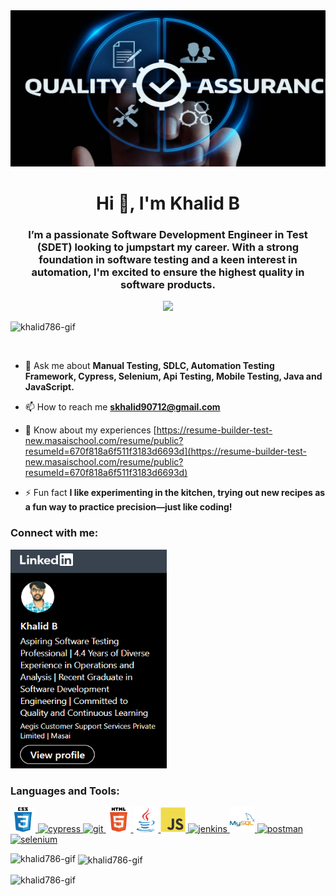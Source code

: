 <div><img src="https://github.com/Khalid786-gif/Khalid786-gif/blob/main/QABanner.jpg" height="250px" width="1000px"></div>
<h1 align="center">Hi 👋, I'm Khalid B</h1>
<h3 align="center">I’m a passionate Software Development Engineer in Test (SDET) looking to jumpstart my career. With a strong foundation in software testing and a keen interest in automation, I'm excited to ensure the highest quality in software products.</h3>

<div align="center"><img width="400" src="https://user-images.githubusercontent.com/55389276/140866485-8fb1c876-9a8f-4d6a-98dc-08c4981eaf70.gif"></div>

<p align="left"> <img src="https://komarev.com/ghpvc/?username=khalid786-gif&label=Profile%20views&color=0e75b6&style=flat" alt="khalid786-gif" /> </p>

<p align="left"> <a href="https://twitter.com/" target="blank"><img src="https://img.shields.io/twitter/follow/?logo=twitter&style=for-the-badge" alt="" /></a> </p>

- 💬 Ask me about **Manual Testing, SDLC, Automation Testing Framework, Cypress, Selenium, Api Testing, Mobile Testing, Java and JavaScript.**

- 📫 How to reach me **skhalid90712@gmail.com**

- 📄 Know about my experiences [https://resume-builder-test-new.masaischool.com/resume/public?resumeId=670f818a6f511f3183d6693d](https://resume-builder-test-new.masaischool.com/resume/public?resumeId=670f818a6f511f3183d6693d)

- ⚡ Fun fact **I like experimenting in the kitchen, trying out new recipes as a fun way to practice precision—just like coding!**

<h3 align="left">Connect with me:</h3>

<a href="https://www.linkedin.com/in/khalid-b-9b2363203/" target="_blank" target="__blank">
  <img src="https://raw.githubusercontent.com/Khalid786-gif/Khalid786-gif/main/LinkedIn_Badge_Image.png" width="250" height="350" />
</a>


<h3 align="left">Languages and Tools:</h3>
<p align="left"> <a href="https://www.w3schools.com/css/" target="_blank" rel="noreferrer"> <img src="https://raw.githubusercontent.com/devicons/devicon/master/icons/css3/css3-original-wordmark.svg" alt="css3" width="40" height="40"/> </a> <a href="https://www.cypress.io" target="_blank" rel="noreferrer"> <img src="https://raw.githubusercontent.com/simple-icons/simple-icons/6e46ec1fc23b60c8fd0d2f2ff46db82e16dbd75f/icons/cypress.svg" alt="cypress" width="40" height="40"/> </a> <a href="https://git-scm.com/" target="_blank" rel="noreferrer"> <img src="https://www.vectorlogo.zone/logos/git-scm/git-scm-icon.svg" alt="git" width="40" height="40"/> </a> <a href="https://www.w3.org/html/" target="_blank" rel="noreferrer"> <img src="https://raw.githubusercontent.com/devicons/devicon/master/icons/html5/html5-original-wordmark.svg" alt="html5" width="40" height="40"/> </a> <a href="https://www.java.com" target="_blank" rel="noreferrer"> <img src="https://raw.githubusercontent.com/devicons/devicon/master/icons/java/java-original.svg" alt="java" width="40" height="40"/> </a> <a href="https://developer.mozilla.org/en-US/docs/Web/JavaScript" target="_blank" rel="noreferrer"> <img src="https://raw.githubusercontent.com/devicons/devicon/master/icons/javascript/javascript-original.svg" alt="javascript" width="40" height="40"/> </a> <a href="https://www.jenkins.io" target="_blank" rel="noreferrer"> <img src="https://www.vectorlogo.zone/logos/jenkins/jenkins-icon.svg" alt="jenkins" width="40" height="40"/> </a> <a href="https://www.mysql.com/" target="_blank" rel="noreferrer"> <img src="https://raw.githubusercontent.com/devicons/devicon/master/icons/mysql/mysql-original-wordmark.svg" alt="mysql" width="40" height="40"/> </a> <a href="https://postman.com" target="_blank" rel="noreferrer"> <img src="https://www.vectorlogo.zone/logos/getpostman/getpostman-icon.svg" alt="postman" width="40" height="40"/> </a> <a href="https://www.selenium.dev" target="_blank" rel="noreferrer"> <img src="https://raw.githubusercontent.com/detain/svg-logos/780f25886640cef088af994181646db2f6b1a3f8/svg/selenium-logo.svg" alt="selenium" width="40" height="40"/> </a> </p>

<p><img align="left" src="https://github-readme-stats.vercel.app/api/top-langs?username=khalid786-gif&show_icons=true&locale=en&layout=compact" alt="khalid786-gif" /></p>

<p>&nbsp;<img align="center" src="https://github-readme-stats.vercel.app/api?username=khalid786-gif&show_icons=true&locale=en" alt="khalid786-gif" /></p>

<p><img align="center" src="https://github-readme-streak-stats.herokuapp.com/?user=khalid786-gif&" alt="khalid786-gif" /></p>
